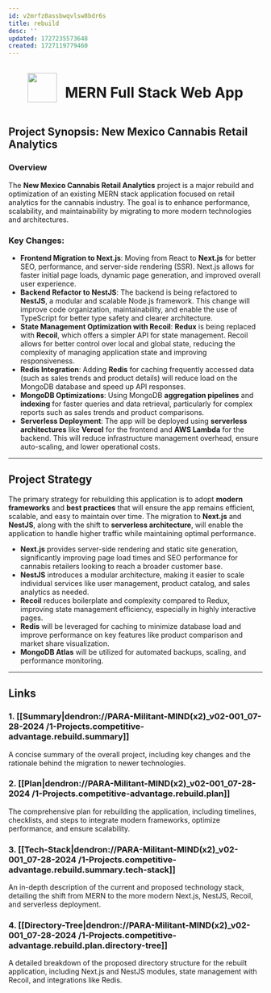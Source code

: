 ```yaml
---
id: v2mrfz0assbwqvlsw8bdr6s
title: rebuild
desc: ''
updated: 1727235573648
created: 1727119779460
---
```


<div style="display: flex; justify-content: center; align-items: center;">

<img src="https://files.oaiusercontent.com/file-01FWQuUMRfNUDGJj5CPMwOUC?se=2124-04-14T00%3A49%3A50Z&sp=r&sv=2023-11-03&sr=b&rscc=max-age%3D1209600%2C%20immutable&rscd=attachment%3B%20filename%3Dlogo512.png&sig=XZy3I1Py7MUzqJVr8XbLvI0tFm3B2/Vcy93Dk3YvmCU%3D" width="58"/>

&nbsp;&nbsp;&nbsp;&nbsp;

# MERN Full Stack Web App

</div>

## **Project Synopsis: New Mexico Cannabis Retail Analytics**

### Overview

The **New Mexico Cannabis Retail Analytics** project is a major rebuild and optimization of an existing MERN stack application focused on retail analytics for the cannabis industry. The goal is to enhance performance, scalability, and maintainability by migrating to more modern technologies and architectures.

### Key Changes:

-   **Frontend Migration to Next.js**: Moving from React to **Next.js** for better SEO, performance, and server-side rendering (SSR). Next.js allows for faster initial page loads, dynamic page generation, and improved overall user experience.
-   **Backend Refactor to NestJS**: The backend is being refactored to **NestJS**, a modular and scalable Node.js framework. This change will improve code organization, maintainability, and enable the use of TypeScript for better type safety and clearer architecture.
-   **State Management Optimization with Recoil**: **Redux** is being replaced with **Recoil**, which offers a simpler API for state management. Recoil allows for better control over local and global state, reducing the complexity of managing application state and improving responsiveness.
-   **Redis Integration**: Adding **Redis** for caching frequently accessed data (such as sales trends and product details) will reduce load on the MongoDB database and speed up API responses.
-   **MongoDB Optimizations**: Using MongoDB **aggregation pipelines** and **indexing** for faster queries and data retrieval, particularly for complex reports such as sales trends and product comparisons.
-   **Serverless Deployment**: The app will be deployed using **serverless architectures** like **Vercel** for the frontend and **AWS Lambda** for the backend. This will reduce infrastructure management overhead, ensure auto-scaling, and lower operational costs.

___

## **Project Strategy**

The primary strategy for rebuilding this application is to adopt **modern frameworks** and **best practices** that will ensure the app remains efficient, scalable, and easy to maintain over time. The migration to **Next.js** and **NestJS**, along with the shift to **serverless architecture**, will enable the application to handle higher traffic while maintaining optimal performance.

-   **Next.js** provides server-side rendering and static site generation, significantly improving page load times and SEO performance for cannabis retailers looking to reach a broader customer base.
-   **NestJS** introduces a modular architecture, making it easier to scale individual services like user management, product catalog, and sales analytics as needed.
-   **Recoil** reduces boilerplate and complexity compared to Redux, improving state management efficiency, especially in highly interactive pages.
-   **Redis** will be leveraged for caching to minimize database load and improve performance on key features like product comparison and market share visualization.
-   **MongoDB Atlas** will be utilized for automated backups, scaling, and performance monitoring.

___

## **Links**

### 1\. [[Summary|dendron://PARA-Militant-MIND(x2)_v02-001_07-28-2024 /1-Projects.competitive-advantage.rebuild.summary]]
    
 A concise summary of the overall project, including key changes and the rationale behind the migration to newer technologies.

### 2\. [[Plan|dendron://PARA-Militant-MIND(x2)_v02-001_07-28-2024 /1-Projects.competitive-advantage.rebuild.plan]]
    
 The comprehensive plan for rebuilding the application, including timelines, checklists, and steps to integrate modern frameworks, optimize performance, and ensure scalability.
    
### 3\.  [[Tech-Stack|dendron://PARA-Militant-MIND(x2)_v02-001_07-28-2024 /1-Projects.competitive-advantage.rebuild.summary.tech-stack]]
    
An in-depth description of the current and proposed technology stack, detailing the shift from MERN to the more modern Next.js, NestJS, Recoil, and serverless deployment.

### 4\. [[Directory-Tree|dendron://PARA-Militant-MIND(x2)_v02-001_07-28-2024 /1-Projects.competitive-advantage.rebuild.plan.directory-tree]]
    
 A detailed breakdown of the proposed directory structure for the rebuilt application, including Next.js and NestJS modules, state management with Recoil, and integrations like Redis.
